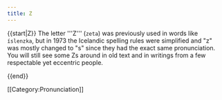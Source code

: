 ```yaml
---
title: Z
---
```


{{start|Z}}
The letter '''Z''' (`zeta`) was previously used in words like `íslenzka`, but in 1973 the Icelandic spelling rules were simplified and "z" was mostly changed to "s" since they had the exact same pronunciation. You will still see some Zs around in old text and in writings from a few respectable yet eccentric people.

{{end}}

[[Category:Pronunciation]]